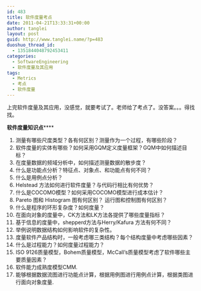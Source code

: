 ```yaml
---
id: 483
title: 软件度量考点
date: 2011-04-21T13:33:31+00:00
author: tanglei
layout: post
guid: http://www.tanglei.name/?p=483
duoshuo_thread_id:
  - 1351844048792453411
categories:
  - SoftwareEngineering
  - 软件度量及其应用
tags:
  - Metrics
  - 考点
  - 软件度量
---
```

上完软件度量及其应用，没感觉，就要考试了。老师给了考点了。没答案。。。得找找。

**软件度量知识点******

  1. 测量有哪些尺度类型？各有何区别？测量作为一个过程，有哪些阶段？
  2. 软件度量的实体有哪些？如何采用GQM定义度量框架？GQM中如何描述目标？
  3. 在度量数据的频域分析中，如何描述测量数据的散步度？
  4. 什么是功能点分析？特征点、对象点、和功能点有何不同？
  5. 什么是用例点分析？
  6. Helstead 方法如何进行软件度量？与代码行相比有何优势？
  7. 什么是COCOMO模型？如何采用COCOMO模型进行成本估计？
  8. Pareto 图和 Histogram 图有何区别？ 运行图和控制图有何区别？
  9. 什么是程序的环形复杂度？如何度量？
 10. 在面向对象的度量中，CK方法和LK方法各提供了哪些度量指标？
 11. 基于信息的度量中，shepperd方法与Herry/Kafura 方法有何不同？
 12. 举例说明数据结构如何影响软件的复杂性。
 13. 度量软件产品结构时，一般考虑哪三类结构？每个结构度量中考虑哪些因素？
 14. 什么是过程能力？如何度量过程能力？
 15. ISO 9126质量模型，Bohem质量模型，McCall’s质量模型考虑了软件哪些主要质量因素？
 16. 软件能力成熟度模型CMM.
 17. 能够根据数据流图进行功能点计算，根据用例图进行用例点计算，根据类图进行面向对象度量.
